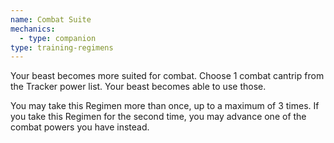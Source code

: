 ```yaml
---
name: Combat Suite
mechanics:
  - type: companion
type: training-regimens
---
```

Your beast becomes more suited for combat. Choose 1 combat cantrip from the Tracker power list. Your beast becomes
able to use those.

You may take this Regimen more than once, up to a maximum of 3 times. If you take this Regimen for the
second time, you may advance one of the combat powers you have instead.

